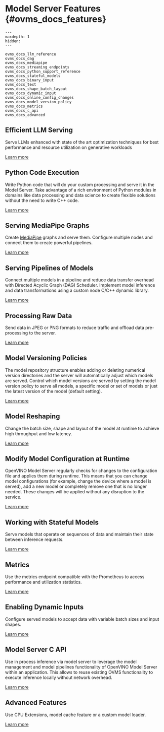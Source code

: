 # Model Server Features {#ovms_docs_features}

```{toctree}
---
maxdepth: 1
hidden:
---

ovms_docs_llm_reference
ovms_docs_dag
ovms_docs_mediapipe
ovms_docs_streaming_endpoints
ovms_docs_python_support_reference
ovms_docs_stateful_models
ovms_docs_binary_input
ovms_docs_text
ovms_docs_shape_batch_layout
ovms_docs_dynamic_input
ovms_docs_online_config_changes
ovms_docs_model_version_policy
ovms_docs_metrics
ovms_docs_c_api
ovms_docs_advanced
```

## Efficient LLM Serving
Serve LLMs enhanced with state of the art optimization techniques for best performance and resource utilization on generative workloads

[Learn more](llm/reference.md)

## Python Code Execution
Write Python code that will do your custom processing and serve it in the Model Server.
Take advantage of a rich environment of Python modules in domains like data processing and data science to create flexible solutions without the need to write C++ code.

[Learn more](python_support/reference.md)

## Serving MediaPipe Graphs
Create [MediaPipe](https://developers.google.com/mediapipe/framework/framework_concepts/overview) graphs and serve them. Configure multiple nodes and connect them to create powerful pipelines.

[Learn more](mediapipe.md)

## Serving Pipelines of Models
Connect multiple models in a pipeline and reduce data transfer overhead with Directed Acyclic Graph (DAG) Scheduler.
Implement model inference and data transformations using a custom node C/C++ dynamic library.

[Learn more](dag_scheduler.md)

## Processing Raw Data
Send data in JPEG or PNG formats to reduce traffic and offload data pre-processing to the server.

[Learn more](binary_input.md)

## Model Versioning Policies
The model repository structure enables adding or deleting numerical version directories and the server will automatically adjust which models are served.
Control which model versions are served by setting the model version policy to serve all models, a specific model or set of models or just the latest version of the model (default setting).

[Learn more](model_version_policy.md)

## Model Reshaping
Change the batch size, shape and layout of the model at runtime to achieve high throughput and low latency.

[Learn more](shape_batch_size_and_layout.md)

## Modify Model Configuration at Runtime
OpenVINO Model Server regularly checks for changes to the configuration file and applies them during runtime. This means that you can change model configurations
(for example, change the device where a model is served), add a new model or completely remove one that is no longer needed. These changes will be applied without any disruption to the service.

[Learn more](online_config_changes.md)

## Working with Stateful Models
Serve models that operate on sequences of data and maintain their state between inference requests.

[Learn more](stateful_models.md)

## Metrics
Use the metrics endpoint compatible with the Prometheus to access performance and utilization statistics.

[Learn more](metrics.md)

## Enabling Dynamic Inputs
Configure served models to accept data with variable batch sizes and input shapes.

[Learn more](dynamic_input.md)

## Model Server C API
Use in process inference via model server to leverage the model management and model pipelines functionality of OpenVINO Model Server within an application. This allows to reuse existing OVMS functionality to execute inference locally without network overhead.

[Learn more](model_server_c_api.md)

## Advanced Features
Use CPU Extensions, model cache feature or a custom model loader.

[Learn more](advanced_topics.md)
